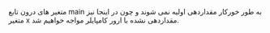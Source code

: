 متغیر های درون تابع main به طور خورکار مقداردهی اولیه نمی شوند و چون در اینجا نیز متغیر x مقداردهی نشده با ارور کامپایلر مواجه خواهیم شد.
